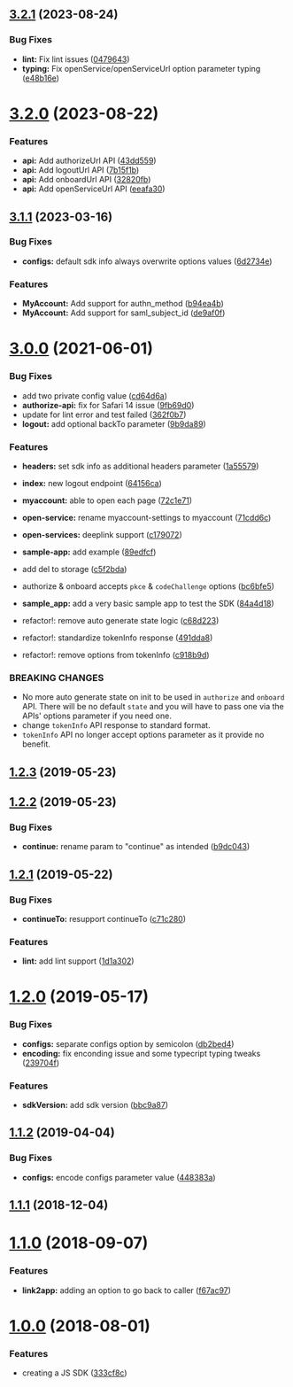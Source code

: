 ## [3.2.1](https://github.com/moneytree/mt-link-javascript-sdk/compare/3.2.0...3.2.1) (2023-08-24)


### Bug Fixes

* **lint:** Fix lint issues ([0479643](https://github.com/moneytree/mt-link-javascript-sdk/commit/0479643d59c02a7851151a9cf6a027c460814570))
* **typing:** Fix openService/openServiceUrl option parameter typing ([e48b16e](https://github.com/moneytree/mt-link-javascript-sdk/commit/e48b16e1941528680bf63ad4135e5b96668b8cc1))



# [3.2.0](https://github.com/moneytree/mt-link-javascript-sdk/compare/3.1.1...3.2.0) (2023-08-22)


### Features

* **api:** Add authorizeUrl API ([43dd559](https://github.com/moneytree/mt-link-javascript-sdk/commit/43dd55963caf5b4b099a3269e9d9d30d415c5ca7))
* **api:** Add logoutUrl API ([7b15f1b](https://github.com/moneytree/mt-link-javascript-sdk/commit/7b15f1b5b00692a0e936f973b0a4db7be2445328))
* **api:** Add onboardUrl API ([32820fb](https://github.com/moneytree/mt-link-javascript-sdk/commit/32820fb04c4899d1aa3ec28f0f9d08178d815500))
* **api:** Add openServiceUrl API ([eeafa30](https://github.com/moneytree/mt-link-javascript-sdk/commit/eeafa302a6631f386c5dbc9987cee5855c77d6d3))



## [3.1.1](https://github.com/moneytree/mt-link-javascript-sdk/compare/3.1.0...3.1.1) (2023-03-16)


### Bug Fixes

* **configs:** default sdk info always overwrite options values ([6d2734e](https://github.com/moneytree/mt-link-javascript-sdk/commit/6d2734e0d2748ca4ffa39c80eea3788323fbad1f))


### Features

* **MyAccount:** Add support for authn_method ([b94ea4b](https://github.com/moneytree/mt-link-javascript-sdk/commit/b94ea4b186699d8af21885eb4150c2e96b605916))
* **MyAccount:** Add support for saml_subject_id ([de9af0f](https://github.com/moneytree/mt-link-javascript-sdk/commit/de9af0f4d20acc90c3a7fa59e1e571a656287975))



# [3.0.0](https://github.com/moneytree/mt-link-javascript-sdk/compare/2.1.2...3.0.0) (2021-06-01)


### Bug Fixes

* add two private config value ([cd64d6a](https://github.com/moneytree/mt-link-javascript-sdk/commit/cd64d6a281fbe773dfea8bd236e2c8e74cda3563))
* **authorize-api:** fix for Safari 14 issue ([9fb69d0](https://github.com/moneytree/mt-link-javascript-sdk/commit/9fb69d014752698df1897527ff27d60ffd116843))
* update for lint error and test failed ([362f0b7](https://github.com/moneytree/mt-link-javascript-sdk/commit/362f0b749797a438ac8c0024616e7072dbc641ee))
* **logout:** add optional backTo parameter ([9b9da89](https://github.com/moneytree/mt-link-javascript-sdk/commit/9b9da8941ff58049ed200d6dd6324bc5918adca0))


### Features

* **headers:** set sdk info as additional headers parameter ([1a55579](https://github.com/moneytree/mt-link-javascript-sdk/commit/1a5557919ee9844409848154ba22ec863c4d1a58))
* **index:** new logout endpoint ([64156ca](https://github.com/moneytree/mt-link-javascript-sdk/commit/64156caba35f251f6a501edba60f736ab13da57c))
* **myaccount:** able to open each page ([72c1e71](https://github.com/moneytree/mt-link-javascript-sdk/commit/72c1e715f2028e8d9d95b8e109e763d776c87e57))
* **open-service:** rename myaccount-settings to myaccount ([71cdd6c](https://github.com/moneytree/mt-link-javascript-sdk/commit/71cdd6cd373d6564e47f971b95f3bd0c222715c0))
* **open-services:** deeplink support ([c179072](https://github.com/moneytree/mt-link-javascript-sdk/commit/c179072ba008e8f6be3f94bf4ced88e314485544))
* **sample-app:** add example ([89edfcf](https://github.com/moneytree/mt-link-javascript-sdk/commit/89edfcf2e6bc961842f9721345a074779e0549be))
* add del to storage ([c5f2bda](https://github.com/moneytree/mt-link-javascript-sdk/commit/c5f2bdaf597909f71a3ee551966daa0e47367baf))
* authorize & onboard accepts `pkce` & `codeChallenge` options ([bc6bfe5](https://github.com/moneytree/mt-link-javascript-sdk/commit/bc6bfe5da725493fb3046dabab57824fe09fa501))
* **sample_app:** add a very basic sample app to test the SDK ([84a4d18](https://github.com/moneytree/mt-link-javascript-sdk/commit/84a4d187506960f44dffd102b62ce4732bec3301))


* refactor!: remove auto generate state logic ([c68d223](https://github.com/moneytree/mt-link-javascript-sdk/commit/c68d22331c1783a3c859af0b4cb3ddecfcfbf8b4))
* refactor!: standardize tokenInfo response ([491dda8](https://github.com/moneytree/mt-link-javascript-sdk/commit/491dda82dc1c2982f5ea5d95d4a8ff4fb121d91d))
* refactor!: remove options from tokenInfo ([c918b9d](https://github.com/moneytree/mt-link-javascript-sdk/commit/c918b9d584e412616d02996516b2bfad8b28c74b))


### BREAKING CHANGES

* No more auto generate state on init to be used in `authorize`
and `onboard` API. There will be no default `state` and you will have to pass
one via the APIs' options parameter if you need one.
* change `tokenInfo` API response to standard format.
* `tokenInfo` API no longer accept options parameter as it provide no benefit.



## [1.2.3](https://github.com/moneytree/mt-link-javascript-sdk/compare/1.2.2...1.2.3) (2019-05-23)



## [1.2.2](https://github.com/moneytree/mt-link-javascript-sdk/compare/1.2.1...1.2.2) (2019-05-23)


### Bug Fixes

* **continue:** rename param to "continue" as intended ([b9dc043](https://github.com/moneytree/mt-link-javascript-sdk/commit/b9dc0437ab91d2378ade516f3f178606ae38f1ae))



## [1.2.1](https://github.com/moneytree/mt-link-javascript-sdk/compare/1.2.0...1.2.1) (2019-05-22)


### Bug Fixes

* **continueTo:** resupport continueTo ([c71c280](https://github.com/moneytree/mt-link-javascript-sdk/commit/c71c28079ce31ead8b16ef124adef735cc23f146))


### Features

* **lint:** add lint support ([1d1a302](https://github.com/moneytree/mt-link-javascript-sdk/commit/1d1a3028c3ca512526efe1ec1634f8d6adbc9665))



# [1.2.0](https://github.com/moneytree/mt-link-javascript-sdk/compare/1.1.2...1.2.0) (2019-05-17)


### Bug Fixes

* **configs:** separate configs option by semicolon ([db2bed4](https://github.com/moneytree/mt-link-javascript-sdk/commit/db2bed4cc205d01e88c3fe7f2d6f2802e2c54a4e))
* **encoding:** fix enconding issue and some typecript typing tweaks ([239704f](https://github.com/moneytree/mt-link-javascript-sdk/commit/239704f4819c68c4d682e28511e5ee3b26d8fe0b))


### Features

* **sdkVersion:** add sdk version ([bbc9a87](https://github.com/moneytree/mt-link-javascript-sdk/commit/bbc9a8724a96ea548f93165f101a237ed8a1e157))



## [1.1.2](https://github.com/moneytree/mt-link-javascript-sdk/compare/1.1.1...1.1.2) (2019-04-04)


### Bug Fixes

* **configs:** encode configs parameter value ([448383a](https://github.com/moneytree/mt-link-javascript-sdk/commit/448383a94b96beeeafd79a9ec5e15732b8d1866d))



## [1.1.1](https://github.com/moneytree/mt-link-javascript-sdk/compare/1.1.0...1.1.1) (2018-12-04)



# [1.1.0](https://github.com/moneytree/mt-link-javascript-sdk/compare/1.0.0...1.1.0) (2018-09-07)


### Features

* **link2app:** adding an option to go back to caller ([f67ac97](https://github.com/moneytree/mt-link-javascript-sdk/commit/f67ac9739b2685db54e6ef792ecccc8f7802bef7))



# [1.0.0](https://github.com/moneytree/mt-link-javascript-sdk/compare/333cf8c36f7a8299c2bccf441454b04d31e7d907...1.0.0) (2018-08-01)


### Features

* creating a JS SDK ([333cf8c](https://github.com/moneytree/mt-link-javascript-sdk/commit/333cf8c36f7a8299c2bccf441454b04d31e7d907))



